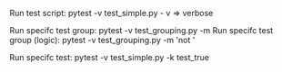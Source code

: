 Run test script: pytest -v test_simple.py
    - v => verbose

Run specifc test group: pytest -v test_grouping.py -m <test group name>
Run specifc test group (logic): pytest -v test_grouping.py -m 'not <test group name>'

Run specifc test: pytest -v test_simple.py -k test_true